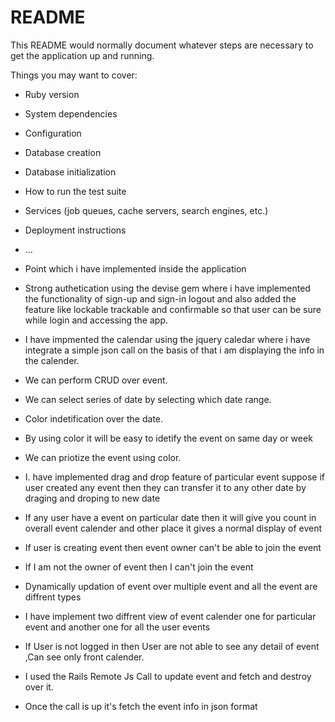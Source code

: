# README

This README would normally document whatever steps are necessary to get the
application up and running.

Things you may want to cover:

* Ruby version

* System dependencies

* Configuration

* Database creation

* Database initialization

* How to run the test suite

* Services (job queues, cache servers, search engines, etc.)

* Deployment instructions

* ...




- Point which i have implemented inside the application

- Strong authetication using the devise gem where i have implemented the functionality of sign-up and sign-in logout and also added the feature like lockable trackable and confirmable so that user can be sure while login and accessing the app.

- I have impmented the calendar using the jquery caledar where i have integrate a simple json call on the basis of that i am displaying the info in the calender.

- We can perform CRUD over event.

- We can select series of date by selecting which date range.

- Color indetification over the date.

- By using color it will be easy to idetify the event on same day or week 

- We can priotize the event using color.

- I. have implemented drag and drop feature of particular event suppose if user created any event then they can transfer it to any other date by draging and droping to new date

- If any user have a event on particular date then it will give you count in overall event calender and other place it gives a normal display of event

- If user is creating event then event owner can't be able to join the event

- If I am not the owner of event then I can't join the event 

- Dynamically updation of event over multiple event and all the event are diffrent types

- I have implement two diffrent view of event calender one for particular event and another one for all the user events 

- If User is not logged in then User are not able to see any detail of event ,Can see only front calender.

- I used the Rails Remote Js Call to update event and fetch and destroy over it.

- Once the call is up it's fetch the event info in json format 





